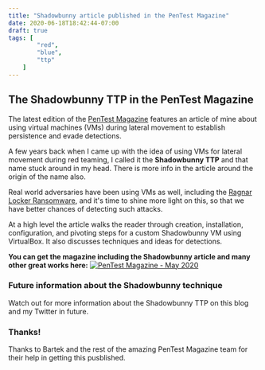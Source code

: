 ```yaml
---
title: "Shadowbunny article published in the PenTest Magazine"
date: 2020-06-18T18:42:44-07:00
draft: true
tags: [
        "red",
        "blue",
        "ttp"
    ]
---
```


## The Shadowbunny TTP in the PenTest Magazine
The latest edition of the [PenTest Magazine](https://pentestmag.com/product/pentest-healthcare-security/) features an article of mine about using virtual machines (VMs) during lateral movement to establish persistence and evade detections.

A few years back when I came up with the idea of using VMs for lateral movement during red teaming, I called it the **Shadowbunny TTP** and that name stuck around in my head. There is more info in the article around the origin of the name also.

Real world adversaries have been using VMs as well, including the [Ragnar Locker Ransomware](https://news.sophos.com/en-us/2020/05/21/ragnar-locker-ransomware-deploys-virtual-machine-to-dodge-security/), and it's time to shine more light on this, so that we have better chances of detecting such attacks.

At a high level the article walks the reader through creation, installation, configuration, and pivoting steps for a custom Shadowbunny VM using VirtualBox. It also discusses techniques and ideas for detections.

**You can get the magazine including the Shadowbunny article and many other great works here:**
[![PenTest Magazine - May 2020](https://pentestmag.com/wp-content/uploads/2020/06/PT3.jpg)](https://pentestmag.com/product/pentest-healthcare-security/)

### Future information about the Shadowbunny technique
Watch out for more information about the Shadowbunny TTP on this blog and my Twitter in future.

### Thanks!
Thanks to Bartek and the rest of the amazing PenTest Magazine team for their help in getting this pusblished.
